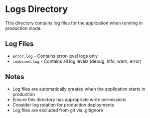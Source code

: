 # Logs Directory

This directory contains log files for the application when running in production mode.

## Log Files

- `error.log` - Contains error-level logs only
- `combined.log` - Contains all log levels (debug, info, warn, error)

## Notes

- Log files are automatically created when the application starts in production
- Ensure this directory has appropriate write permissions
- Consider log rotation for production deployments
- Log files are excluded from git via .gitignore
